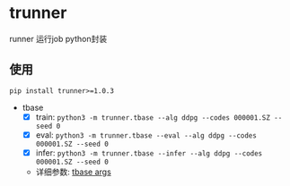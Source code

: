 # trunner

runner 运行job python封装

## 使用

`pip install trunner>=1.0.3`

- tbase
    - [x] train: `python3 -m trunner.tbase --alg ddpg --codes 000001.SZ --seed 0`
    - [x] eval: `python3 -m trunner.tbase --eval --alg ddpg --codes 000001.SZ --seed 0`
    - [x] infer: `python3 -m trunner.tbase --infer --alg ddpg --codes 000001.SZ --seed 0`
    - 详细参数: [tbase args](https://github.com/tradingAI/tbase/blob/fbbab069d3594a1d11e3cc1b80ad14adb98a7d86/tbase/common/cmd_util.py#L112)
